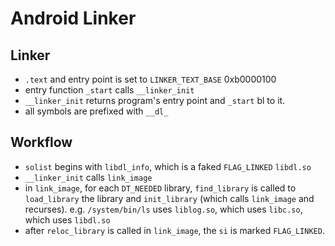 Android Linker
==============

## Linker

* `.text` and entry point is set to `LINKER_TEXT_BASE` 0xb0000100
* entry function `_start` calls `__linker_init`
* `__linker_init` returns program's entry point and `_start` bl to it.
* all symbols are prefixed with `__dl_`

## Workflow

* `solist` begins with `libdl_info`, which is a faked `FLAG_LINKED` `libdl.so`
* `__linker_init` calls `link_image`
* in `link_image`, for each `DT_NEEDED` library, `find_library` is called to
  `load_library` the library and `init_library` (which calls `link_image` and recurses).
  e.g. `/system/bin/ls` uses `liblog.so`, which uses `libc.so`, which uses `libdl.so`
* after `reloc_library` is called in `link_image`, the `si` is marked `FLAG_LINKED`.

